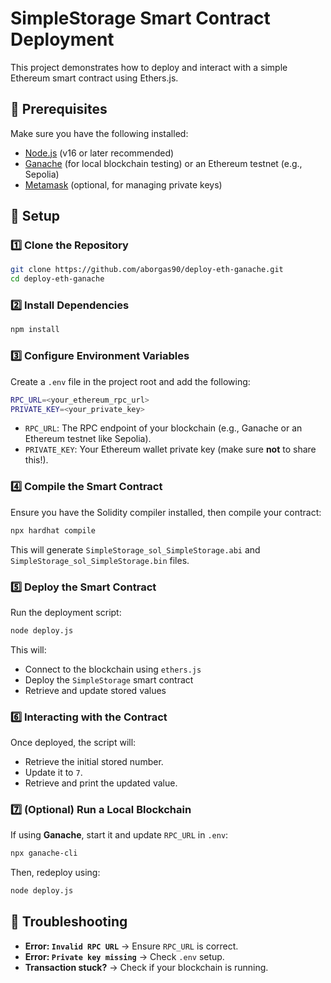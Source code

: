 # SimpleStorage Smart Contract Deployment

This project demonstrates how to deploy and interact with a simple Ethereum smart contract using Ethers.js.

## 📌 Prerequisites
Make sure you have the following installed:

- [Node.js](https://nodejs.org/) (v16 or later recommended)
- [Ganache](https://trufflesuite.com/ganache/) (for local blockchain testing) or an Ethereum testnet (e.g., Sepolia)
- [Metamask](https://metamask.io/) (optional, for managing private keys)

## 🚀 Setup

### 1️⃣ Clone the Repository
```sh
git clone https://github.com/aborgas90/deploy-eth-ganache.git
cd deploy-eth-ganache
```

### 2️⃣ Install Dependencies
```sh
npm install
```

### 3️⃣ Configure Environment Variables
Create a `.env` file in the project root and add the following:
```sh
RPC_URL=<your_ethereum_rpc_url>
PRIVATE_KEY=<your_private_key>
```
- `RPC_URL`: The RPC endpoint of your blockchain (e.g., Ganache or an Ethereum testnet like Sepolia).
- `PRIVATE_KEY`: Your Ethereum wallet private key (make sure **not** to share this!).

### 4️⃣ Compile the Smart Contract
Ensure you have the Solidity compiler installed, then compile your contract:
```sh
npx hardhat compile
```
This will generate `SimpleStorage_sol_SimpleStorage.abi` and `SimpleStorage_sol_SimpleStorage.bin` files.

### 5️⃣ Deploy the Smart Contract
Run the deployment script:
```sh
node deploy.js
```
This will:
- Connect to the blockchain using `ethers.js`
- Deploy the `SimpleStorage` smart contract
- Retrieve and update stored values

### 6️⃣ Interacting with the Contract
Once deployed, the script will:
- Retrieve the initial stored number.
- Update it to `7`.
- Retrieve and print the updated value.

### 7️⃣ (Optional) Run a Local Blockchain
If using **Ganache**, start it and update `RPC_URL` in `.env`:
```sh
npx ganache-cli
```
Then, redeploy using:
```sh
node deploy.js
```

## 🎯 Troubleshooting
- **Error: `Invalid RPC URL`** → Ensure `RPC_URL` is correct.
- **Error: `Private key missing`** → Check `.env` setup.
- **Transaction stuck?** → Check if your blockchain is running.

